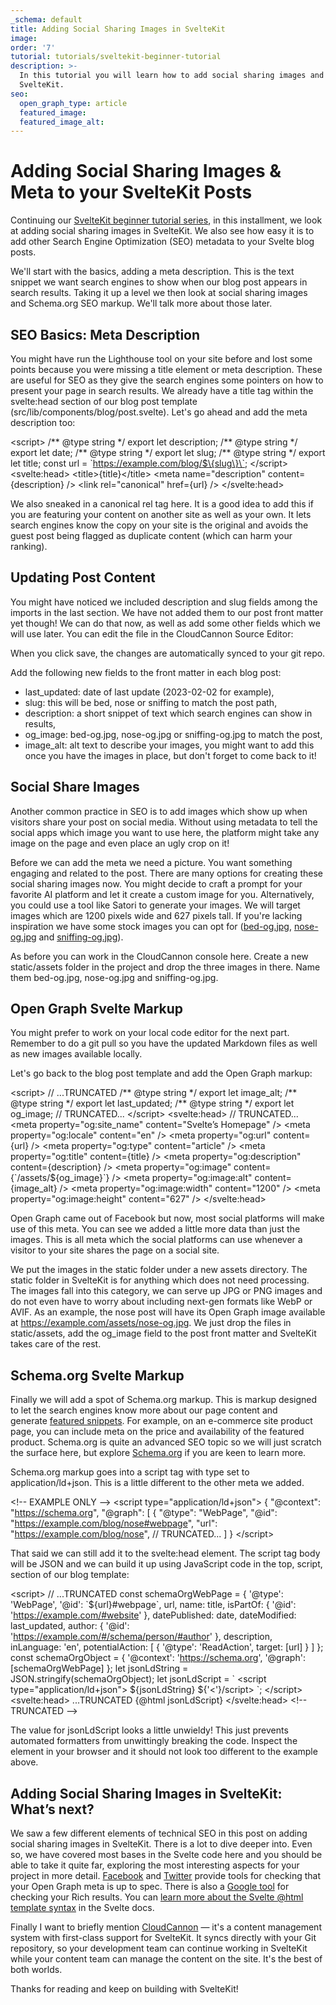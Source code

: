 ```yaml
---
_schema: default
title: Adding Social Sharing Images in SvelteKit
image:
order: '7'
tutorial: tutorials/sveltekit-beginner-tutorial
description: >-
  In this tutorial you will learn how to add social sharing images and meta with
  SvelteKit.
seo:
  open_graph_type: article
  featured_image:
  featured_image_alt:
---
```

# Adding Social Sharing Images & Meta to your SvelteKit Posts

Continuing our&nbsp;<a target="_blank" rel="noopener" href="https://cloudcannon.com/community/learn/sveltekit-beginner-tutorial/">SvelteKit beginner tutorial series</a>, in this installment, we look at adding social sharing images in SvelteKit. We also see how easy it is to add other Search Engine Optimization (SEO) metadata to your Svelte blog posts.

We'll start with the basics, adding a meta description. This is the text snippet we want search engines to show when our blog post appears in search results. Taking it up a level we then look at social sharing images and Schema.org SEO markup. We'll talk more about those later.

## SEO Basics: Meta Description

You might have run the Lighthouse tool on your site before and lost some points because you were missing a title element or meta description. These are useful for SEO as they give the search engines some pointers on how to present your page in search results. We already have a title tag within the svelte:head section of our blog post template (src/lib/components/blog/post.svelte). Let's go ahead and add the meta description too:

&lt;script&gt; /\*\* @type string \*/ export let description; /\*\* @type string \*/ export let date; /\*\* @type string \*/ export let slug; /\*\* @type string \*/ export let title; const url = \`https://example.com/blog/$\{slug\}\`; &lt;/script&gt; &lt;svelte:head&gt; &lt;title&gt;\{title\}&lt;/title&gt; &lt;meta name="description" content=\{description\} /&gt; &lt;link rel="canonical" href=\{url\} /&gt; &lt;/svelte:head&gt;

We also sneaked in a canonical rel tag here. It is a good idea to add this if you are featuring your content on another site as well as your own. It lets search engines know the copy on your site is the original and avoids the guest post being flagged as duplicate content (which can harm your ranking).

## Updating Post Content

You might have noticed we included description and slug fields among the imports in the last section. We have not added them to our post front matter yet though! We can do that now, as well as add some other fields which we will use later. You can edit the file in the CloudCannon Source Editor:

When you click save, the changes are automatically synced to your git repo.

Add the following new fields to the front matter in each blog post:

* last\_updated: date of last update (2023-02-02 for example),
* slug: this will be bed, nose or sniffing to match the post path,
* description: a short snippet of text which search engines can show in results,
* og\_image: bed-og.jpg, nose-og.jpg or sniffing-og.jpg to match the post,
* image\_alt: alt text to describe your images, you might want to add this once you have the images in place, but don't forget to come back to it!

## Social Share Images

Another common practice in SEO is to add images which show up when visitors share your post on social media. Without using metadata to tell the social apps which image you want to use here, the platform might take any image on the page and even place an ugly crop on it!

Before we can add the meta we need a picture. You want something engaging and related to the post. There are many options for creating these social sharing images now. You might decide to craft a prompt for your favorite AI platform and let it create a custom image for you. Alternatively, you could use a tool like Satori to generate your images. We will target images which are 1200 pixels wide and 627 pixels tall. If you're lacking inspiration we have some stock images you can opt for (<a target="_blank" rel="noopener" href="https://github.com/rodneylab/cloudcannon-sveltekit-social-sharing-images/raw/main/static/assets/bed-og.jpg">bed-og.jpg</a>,&nbsp;<a target="_blank" rel="noopener" href="https://github.com/rodneylab/cloudcannon-sveltekit-social-sharing-images/raw/main/static/assets/nose-og.jpg">nose-og.jpg</a>&nbsp;and&nbsp;<a target="_blank" rel="noopener" href="https://github.com/rodneylab/cloudcannon-sveltekit-social-sharing-images/raw/main/static/assets/sniffing-og.jpg">sniffing-og.jpg</a>).

As before you can work in the CloudCannon console here. Create a new static/assets folder in the project and drop the three images in there. Name them bed-og.jpg, nose-og.jpg and sniffing-og.jpg.

## Open Graph Svelte Markup

You might prefer to work on your local code editor for the next part. Remember to do a git pull so you have the updated Markdown files as well as new images available locally.

Let's go back to the blog post template and add the Open Graph markup:

&lt;script&gt; // ...TRUNCATED /\*\* @type string \*/ export let image\_alt; /\*\* @type string \*/ export let last\_updated; /\*\* @type string \*/ export let og\_image; // TRUNCATED... &lt;/script&gt; &lt;svelte:head&gt; // TRUNCATED... &lt;meta property="og:site\_name" content="Svelte’s Homepage" /&gt; &lt;meta property="og:locale" content="en" /&gt; &lt;meta property="og:url" content=\{url\} /&gt; &lt;meta property="og:type" content="article" /&gt; &lt;meta property="og:title" content=\{title\} /&gt; &lt;meta property="og:description" content=\{description\} /&gt; &lt;meta property="og:image" content=\{\`/assets/$\{og\_image\}\`\} /&gt; &lt;meta property="og:image:alt" content=\{image\_alt\} /&gt; &lt;meta property="og:image:width" content="1200" /&gt; &lt;meta property="og:image:height" content="627" /&gt; &lt;/svelte:head&gt;

Open Graph came out of Facebook but now, most social platforms will make use of this meta. You can see we added a little more data than just the images. This is all meta which the social platforms can use whenever a visitor to your site shares the page on a social site.

We put the images in the static folder under a new assets directory. The static folder in SvelteKit is for anything which does not need processing. The images fall into this category, we can serve up JPG or PNG images and do not even have to worry about including next-gen formats like WebP or AVIF. As an example, the nose post will have its Open Graph image available at https://example.com/assets/nose-og.jpg. We just drop the files in static/assets, add the og\_image field to the post front matter and SvelteKit takes care of the rest.

## Schema.org Svelte Markup

Finally we will add a spot of Schema.org markup. This is markup designed to let the search engines know more about our page content and generate&nbsp;<a target="_blank" rel="noopener" href="https://developers.google.com/search/docs/appearance/featured-snippets">featured snippets</a>. For example, on an e-commerce site product page, you can include meta on the price and availability of the featured product. Schema.org is quite an advanced SEO topic so we will just scratch the surface here, but explore&nbsp;<a target="_blank" rel="noopener" href="https://schema.org/">Schema.org</a>&nbsp;if you are keen to learn more.

Schema.org markup goes into a script tag with type set to application/ld+json. This is a little different to the other meta we added.

&lt;!-- EXAMPLE ONLY --&gt; &lt;script type="application/ld+json"&gt; \{ "@context": "https://schema.org", "@graph": \[ \{ "@type": "WebPage", "@id": "https://example.com/blog/nose#webpage", "url": "https://example.com/blog/nose", // TRUNCATED... \] \} &lt;/script&gt;

That said we can still add it to the svelte:head element. The script tag body will be JSON and we can build it up using JavaScript code in the top, script, section of our blog template:

&lt;script&gt; // ...TRUNCATED const schemaOrgWebPage = \{ '@type': 'WebPage', '@id': \`$\{url\}#webpage\`, url, name: title, isPartOf: \{ '@id': 'https://example.com/#website' \}, datePublished: date, dateModified: last\_updated, author: \{ '@id': 'https://example.com/#/schema/person/#author' \}, description, inLanguage: 'en', potentialAction: \[ \{ '@type': 'ReadAction', target: \[url\] \} \] \}; const schemaOrgObject = \{ '@context': 'https://schema.org', '@graph': \[schemaOrgWebPage\] \}; let jsonLdString = JSON.stringify(schemaOrgObject); let jsonLdScript = \` &lt;script type="application/ld+json"&gt; $\{jsonLdString\} $\{'&lt;'\}/script&gt; \`; &lt;/script&gt; &lt;svelte:head&gt; ...TRUNCATED \{@html jsonLdScript\} &lt;/svelte:head&gt; &lt;!-- TRUNCATED --&gt;

The value for jsonLdScript looks a little unwieldy! This just prevents automated formatters from unwittingly breaking the code. Inspect the element in your browser and it should not look too different to the example above.

## Adding Social Sharing Images in SvelteKit: What’s next?

We saw a few different elements of technical SEO in this post on adding social sharing images in SvelteKit. There is a lot to dive deeper into. Even so, we have covered most bases in the Svelte code here and you should be able to take it quite far, exploring the most interesting aspects for your project in more detail.&nbsp;<a target="_blank" rel="noopener" href="https://developers.facebook.com/tools/debug/?_fb_noscript=1">Facebook</a>&nbsp;and&nbsp;<a target="_blank" rel="noopener" href="https://cards-dev.twitter.com/validator">Twitter</a>&nbsp;provide tools for checking that your Open Graph meta is up to spec. There is also a&nbsp;<a target="_blank" rel="noopener" href="https://search.google.com/test/rich-results">Google tool</a>&nbsp;for checking your Rich results. You can&nbsp;<a target="_blank" rel="noopener" href="https://svelte.dev/docs#template-syntax-html">learn more about the Svelte @html template syntax</a>&nbsp;in the Svelte docs.

Finally I want to briefly mention&nbsp;<a target="_blank" rel="noopener" href="https://cloudcannon.com/sveltekit-cms/">CloudCannon</a>&nbsp;— it's a content management system with first-class support for SvelteKit. It syncs directly with your Git repository, so your development team can continue working in SvelteKit while your content team can manage the content on the site. It's the best of both worlds.

Thanks for reading and keep on building with SvelteKit!